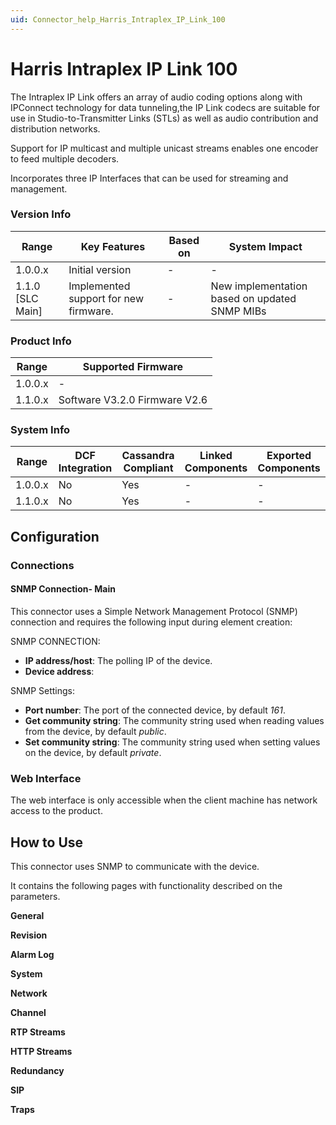 ```yaml
---
uid: Connector_help_Harris_Intraplex_IP_Link_100
---
```


# Harris Intraplex IP Link 100

The Intraplex IP Link offers an array of audio coding options along with IPConnect technology for data tunneling,the IP Link codecs are suitable for use in Studio-to-Transmitter Links (STLs) as well as audio contribution and distribution networks.

Support for IP multicast and multiple unicast streams enables one encoder to feed multiple decoders.

Incorporates three IP Interfaces that can be used for streaming and management.

### Version Info

| **Range**          | **Key Features**                      | **Based on** | **System Impact**                             |
|--------------------|---------------------------------------|--------------|-----------------------------------------------|
| 1.0.0.x            | Initial version                       | \-           | \-                                            |
| 1.1.0 \[SLC Main\] | Implemented support for new firmware. | \-           | New implementation based on updated SNMP MIBs |

### Product Info

| **Range** | **Supported Firmware**        |
|-----------|-------------------------------|
| 1.0.0.x   | \-                            |
| 1.1.0.x   | Software V3.2.0 Firmware V2.6 |

### System Info

| Range     | DCF Integration     | Cassandra Compliant     | Linked Components     | Exported Components     |
|-----------|---------------------|-------------------------|-----------------------|-------------------------|
| 1.0.0.x   | No                  | Yes                     | \-                    | \-                      |
| 1.1.0.x   | No                  | Yes                     | \-                    | \-                      |

## Configuration

### Connections

#### SNMP Connection- Main

This connector uses a Simple Network Management Protocol (SNMP) connection and requires the following input during element creation:

SNMP CONNECTION:

- **IP address/host**: The polling IP of the device.
- **Device address**:

SNMP Settings:

- **Port number**: The port of the connected device, by default *161*.
- **Get community string**: The community string used when reading values from the device, by default *public*.
- **Set community string**: The community string used when setting values on the device, by default *private*.

### Web Interface

The web interface is only accessible when the client machine has network access to the product.

## How to Use

This connector uses SNMP to communicate with the device.

It contains the following pages with functionality described on the parameters.

**General**

**Revision**

**Alarm Log**

**System**

**Network**

**Channel**

**RTP Streams**

**HTTP Streams**

**Redundancy**

**SIP**

**Traps**
